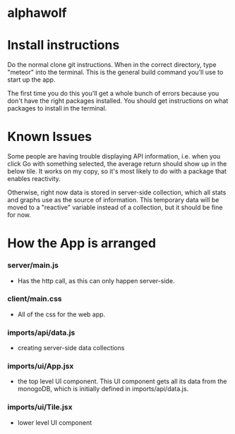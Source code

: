 # alphawolf


# Install instructions 

Do the normal clone git instructions. When in the correct directory, type "meteor" into the terminal. This is the general build command you'll use to start up the app. 

The first time you do this you'll get a whole bunch of errors because you don't have the right packages installed. You should get instructions on what packages to install in the terminal. 

# Known Issues

Some people are having trouble displaying API information, i.e. when you click Go with something selected, the average return should show up in the below tile. It works on my copy, so it's most likely to do with a package that enables reactivity. 

Otherwise, right now data is stored in server-side collection, which all stats and graphs use as the source of information. This temporary data will be moved to a "reactive" variable instead of a collection, but it should be fine for now.

# How the App is arranged


### server/main.js

* Has the http call, as this can only happen server-side. 

### client/main.css

* All of the css for the web app.

### imports/api/data.js

* creating server-side data collections

### imports/ui/App.jsx

* the top level UI component. This UI component gets all its data from the monogoDB, which is initially defined in imports/api/data.js. 

### imports/ui/Tile.jsx

* lower level UI component 
